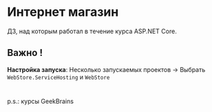 # Интернет магазин
 ДЗ, над которым работал в течение курса ASP.NET Core.
 
 ## Важно !
 **Настройка запуска**: Несколько запускаемых проектов -> Выбрать `WebStore.ServiceHosting` и `WebStore`
 
 # 
 
 p.s.: курсы GeekBrains
